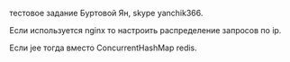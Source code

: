 тестовое задание Буртовой Ян, skype yanchik366.

Eсли используется nginx то настроить распределение запросов по ip.

Eсли jee тогда вместо ConcurrentHashMap redis.
